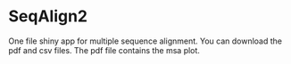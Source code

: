 # SeqAlign2
One file shiny app for multiple sequence alignment.
You can download the pdf and csv files. The pdf file contains the msa plot.
